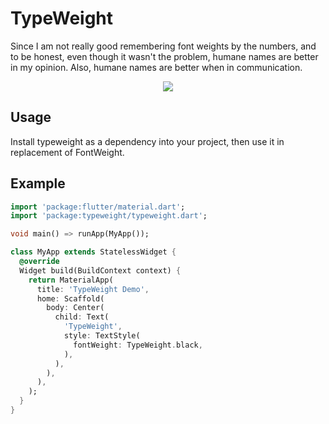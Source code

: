 # TypeWeight

Since I am not really good remembering font weights by the numbers, and to be honest, even though it wasn't the problem, humane names are better in my opinion.
Also, humane names are better when in communication.

<p align="center">
<img src="https://i.imgur.com/xLtSedn.png"/>
</p>

## Usage

Install typeweight as a dependency into your project, then use it in replacement of FontWeight.

## Example

```dart
import 'package:flutter/material.dart';
import 'package:typeweight/typeweight.dart';

void main() => runApp(MyApp());

class MyApp extends StatelessWidget {
  @override
  Widget build(BuildContext context) {
    return MaterialApp(
      title: 'TypeWeight Demo',
      home: Scaffold(
        body: Center(
          child: Text(
            'TypeWeight',
            style: TextStyle(
              fontWeight: TypeWeight.black,
            ),
          ),
        ),
      ),
    );
  }
}
```

